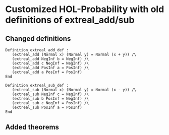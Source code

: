 # Customized HOL-Probability with old definitions of extreal_add/sub

## Changed definitions

```
Definition extreal_add_def :
   (extreal_add (Normal x) (Normal y) = Normal (x + y)) /\
   (extreal_add NegInf b = NegInf) /\
   (extreal_add c NegInf = NegInf) /\
   (extreal_add PosInf a = PosInf) /\
   (extreal_add a PosInf = PosInf)
End

Definition extreal_sub_def :
   (extreal_sub (Normal x) (Normal y) = Normal (x - y)) /\
   (extreal_sub NegInf c = NegInf) /\
   (extreal_sub b PosInf = NegInf) /\
   (extreal_sub c NegInf = PosInf) /\
   (extreal_sub PosInf a = PosInf)
End
```

## Added theorems

